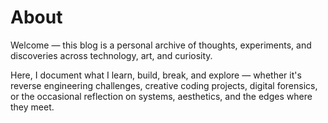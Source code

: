 # About
Welcome — this blog is a personal archive of thoughts, experiments, and discoveries across technology, art, and curiosity.

Here, I document what I learn, build, break, and explore — whether it's reverse engineering challenges, creative coding projects, digital forensics, or the occasional reflection on systems, aesthetics, and the edges where they meet.
